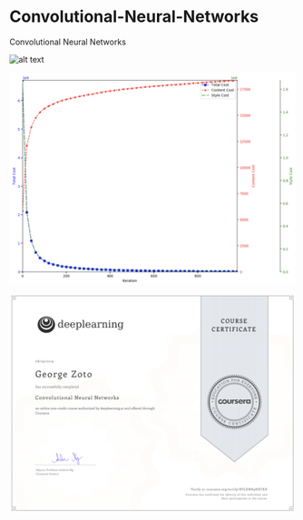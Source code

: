 # Convolutional-Neural-Networks
Convolutional Neural Networks


![alt text](images/Convolutional-Neural-Networks-2.png)

![alt text](images/Convolutional-Neural-Networks-3.png)

![alt text](images/Convolutional-Neural-Networks-7.png)


